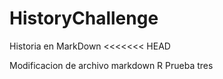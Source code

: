 ﻿# HistoryChallenge
Historia en MarkDown
<<<<<<< HEAD


Modificacion de archivo markdown R
Prueba tres